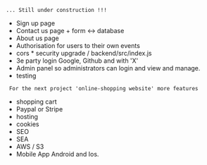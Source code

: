 ```... Still under construction !!!```

- Sign up    page
- Contact us page  + form <-> database
- About us   page
- Authorisation for users to their own events
- cors    *       security upgrade / backend/src/index.js
- 3e party login Google, Github and with 'X'
- Admin panel so administrators can login and view and manage.
- testing



``` For the next project 'online-shopping website' more features```

- shopping cart 
- Paypal or Stripe
- hosting
- cookies
- SEO
- SEA
- AWS / S3
- Mobile App Android and Ios.

